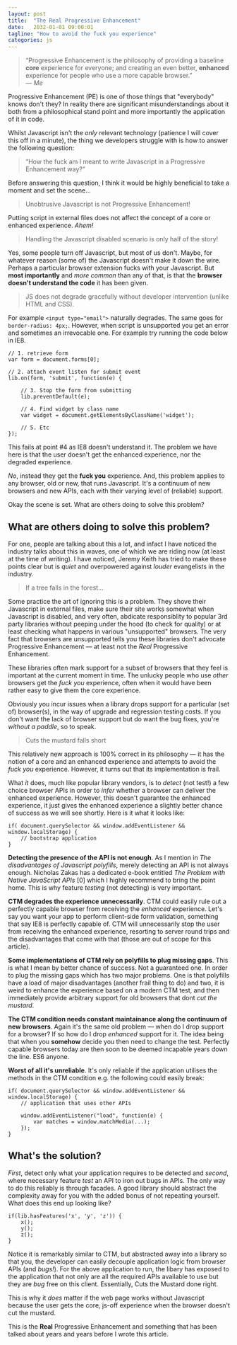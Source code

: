 ```yaml
---
layout: post
title:  "The Real Progressive Enhancement"
date:   2032-01-01 09:00:01
tagline: "How to avoid the fuck you experience"
categories: js
---
```


> &ldquo;Progressive Enhancement is the philosophy of providing a baseline **core** experience for everyone; and creating an even better, **enhanced** experience for people who use a more capable browser.&rdquo;
> <br> &mdash; <cite>Me</cite>

Progressive Enhancement (PE) is one of those things that "everybody" knows don't they? In reality there are significant misunderstandings about it both from a philosophical stand point and more importantly the application of it in code.

Whilst Javascript isn't the *only* relevant technology (patience I will cover this off in a minute), the thing we developers struggle with is how to answer the following question:

> &ldquo;How the fuck am I meant to write Javascript in a Progressive Enhancement way?&rdquo;

Before answering this question, I think it would be highly beneficial to take a moment and set the scene...

> Unobtrusive Javascript is not Progressive Enhancement!

Putting script in external files does not affect the concept of a core or enhanced experience. *Ahem!*

> Handling the Javascript disabled scenario is only half of the story!

Yes, some people turn off Javascript, but most of us don't. Maybe, for whatever reason (some of) the Javascript doesn't make it down the wire. Perhaps a particular browser extension fucks with your Javascript. But **most importantly** and *more common* than any of that, is that the **browser doesn't understand the code** it has been given.

> JS does not degrade gracefully without developer intervention (unlike HTML and CSS).

For example `<input type="email">` naturally degrades. The same goes for `border-radius: 4px;`. However, when script is unsupported you get an error and sometimes an irrevocable one. For example try running the code below in IE8.

	// 1. retrieve form
	var form = document.forms[0];

	// 2. attach event listen for submit event
	lib.on(form, 'submit', function(e) {

		// 3. Stop the form from submitting
		lib.preventDefault(e);

		// 4. Find widget by class name
		var widget = document.getElementsByClassName('widget');

		// 5. Etc
	});

This fails at point #4 as IE8 doesn't understand it. The problem we have here is that the user doesn't get the enhanced experience, nor the degraded experience.

*No*, instead they get the **fuck you** experience. And, this problem applies to any browser, old or new, that runs Javascript. It's a continuum of new browsers and new APIs, each with their varying level of (reliable) support.

Okay the scene is set. What are others doing to solve this problem?

## What are others doing to solve this problem?

For one, people are talking about this a lot, and infact I have noticed the industry talks about this in waves, one of which we are riding now (at least at the time of writing). I have noticed, Jeremy Keith has tried to make these points clear but is *quiet* and overpowered against *louder* evangelists in the industry.

> If a tree falls in the forest...

Some practice the art of ignoring this is a problem. They shove their Javascript in external files, make sure their site works somewhat when Javascript is disabled, and very often, abdicate responsiblity to popular 3rd party libraries without peeping under the hood (to check for quality) or at least checking what happens in various "unsupported" browsers. The very fact that browsers are unsupported tells you these libraries don't advocate Progressive Enhancement &mdash; at least not the *Real* Progressive Enhancement.

These libraries often mark support for a subset of browsers that they feel is important at the current moment in time. The unlucky people who use *other* browsers get the *fuck you* experience, often when it would have been rather easy to give them the core experience.

Obviously you incur issues when a library drops support for a particular (set of) browser(s), in the way of upgrade and regression testing costs. If you don't want the lack of browser support but do want the bug fixes, you're *without a paddle*, so to speak.

> Cuts the mustard falls short

This relatively new approach is 100% correct in its philosophy &mdash; it has the notion of a core and an enhanced experience and attempts to avoid the *fuck you* experience. However, it turns out that its implementation is frail.

What *it* does, much like popular library vendors, is to *detect* (not test!) a few choice browser APIs in order to *infer* whether a browser can deliver the enhanced experience. However, this doesn't guarantee the enhanced experience, it just gives the enhanced experience a slightly better chance of success as we will see shortly. Here is it what it looks like:

	if(	document.querySelector && window.addEventListener && window.localStorage) {
		// bootstrap application
	}

**Detecting the presence of the API is not enough**. As I mention in *The disadvantages of Javascript polyfills*, merely detecting an API is not always enough. Nicholas Zakas has a dedicated e-book entitled *The Problem with Native JavaScript APIs* [0] which I highly recommend to bring the point home. This is why feature *testing* (not detecting) is very important.

**CTM degrades the experience unnecessarily**. CTM could easily rule out a perfectly capable browser from receiving the *enhanced* experience. Let's say you want your app to perform client-side form validation, something that say IE8 is perfectly capable of. CTM will unnecessarily stop the user from receiving the enhanced experience, resorting to server round trips and the disadvantages that come with that (those are out of scope for this article).

**Some implementations of CTM rely on polyfills to plug missing gaps**. This is what I mean by better chance of success. Not a guaranteed one. In order to plug the missing gaps which has two major problems. One is that polyfills have a load of major disadvantages (another frail thing to do) and two, it is weird to enhance the experience based on a modern CTM test, and then immediately provide arbitrary support for old browsers that dont *cut the mustard*.

**The CTM condition needs constant maintainance along the continuum of new browsers**. Again it's the same old problem &mdash; when do I drop support for a browser? If so how do I drop *enhanced* support for it. The idea being that when you **somehow** decide you then need to change the test. Perfectly capable browsers today are then soon to be deemed incapable years down the line. ES6 anyone.

**Worst of all it's unreliable**. It's only reliable if the application utilises the methods in the CTM condition e.g. the following could easily break:

	if(	document.querySelector && window.addEventListener && window.localStorage) {
		// application that uses other APIs

		window.addEventListener("load", function(e) {
			var matches = window.matchMedia(...);
		});
	}

## What's the solution?

*First*, detect only what your application requires to be detected and *second*, where necessary feature *test* an API to iron out bugs in APIs. The only way to do this reliably is through facades. A good library should abstract the complexity away for you with the added bonus of not repeating yourself. What does this end up looking like?

	if(lib.hasFeatures('x', 'y', 'z')) {
		x();
		y();
		z();
	}

Notice it is remarkably similar to CTM, but abstracted away into a library so that you, the developer can easily decouple application logic from browser APIs (and *bugs!*). For the above application to run, the libary has exposed to the application that not only are all the required APIs available to use but they are *bug* free on this client. Essentially, Cuts the Mustard done right.

This is why it *does* matter if the web page works without Javascript because the user gets the core, js-off experience when the browser doesn't cut the mustard.

This is the **Real** Progressive Enhancement and something that has been talked about years and years before I wrote this article.

<!--

Infer is bad! link to an article and state that it is bad.

Do i want to show how the world is failing at this?

https://jsfiddle.net/adamsilver/pa9ge39x/3/embedded/result/

Enter Javascript. Try running `document.getElementsByClassName('yo');` in Internet Explorer 8 or `matchMedia("(min-width: 400px)");` in Internet Explorer 9. **Runtime error. Sad face.** Also, it's not just about the presence of an API &mdash; sometimes an API is buggy. *Caniuse.com* states &mdash; and this is just one of a plethora of examples. Safari 3.1 has a caching bug:

> If the class of an element changes it won't be available for getElementsByClassName.

So there we have it &mdash; Javascript *doesn't* degrade gracefully.
-->

<!--

http://chimera.labs.oreilly.com/books/1234000001655/index.html

* Possible title: Progressive Enhancement the missing piece

* no op isn't good enough, its a black hole.

* You might want to do a catch all cuts the mustard test - no problem, just abstract a one off list into one function and call that

	function canRun() {
		return lib.hasFeatures('a', 'b', 'c', ...);
	}

	if(canRun()) {
		application.start();
	}

* Reference zakas booklet about the bugs around matchMedia.

https://youtu.be/li4Y0E_x8zE?t=23m11s

> &ldquo;I’ve always maintained that, given the choice between making something my problem, and making something the user’s problem, I’ll choose to make it my problem every time.&rdquo;
> <br>&mdash; <cite>Jeremy Keith</cite>

Eg: add event, event listenr fucks

Eg: loop through elements hide them but cant add event listener which shows them again, hidden content forever.

-->